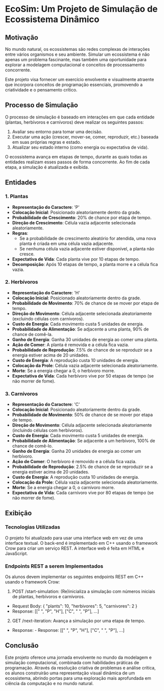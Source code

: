 # EcoSim: Um Projeto de Simulação de Ecossistema Dinâmico

## Motivação
No mundo natural, os ecossistemas são redes complexas de interações entre vários organismos e seu ambiente. Simular um ecossistema é não apenas um problema fascinante, mas também uma oportunidade para explorar a modelagem computacional e conceitos de processamento concorrente. 

Este projeto visa fornecer um exercício envolvente e visualmente atraente que incorpora conceitos de programação essenciais, promovendo a criatividade e o pensamento crítico.

## Processo de Simulação

O processo de simulação é baseado em interações em que cada entidade (plantas, herbívoros e carnívoros) deve realizar os seguintes passos:

1. Avaliar seu entorno para tomar uma decisão.
2. Executar uma ação (crescer, mover-se, comer, reproduzir, etc.) baseada em suas próprias regras e estado.
3. Atualizar seu estado interno (como energia ou expectativa de vida).

O ecossistema avança em etapas de tempo, durante as quais todas as entidades realizam esses passos de forma concorrente. Ao fim de cada etapa, a simulação é atualizada e exibida.

## Entidades
### 1. Plantas
   - **Representação do Caractere**: 'P'
   - **Colocação Inicial**: Posicionado aleatoriamente dentro da grade.
   - **Probabilidade de Crescimento**: 20% de chance por etapa de tempo.
   - **Direção de Crescimento**: Célula vazia adjacente selecionada aleatoriamente.
   - **Regras**:
     - Se a probabilidade de crescimento aleatório for atendida, uma nova planta é criada em uma célula vazia adjacente.
     - Se nenhuma célula vazia adjacente estiver disponível, a planta não cresce.
   - **Expectativa de Vida**: Cada planta vive por 10 etapas de tempo.
   - **Decomposição**: Após 10 etapas de tempo, a planta morre e a célula fica vazia.

### 2. Herbívoros
   - **Representação do Caractere**: 'H'
   - **Colocação Inicial**: Posicionado aleatoriamente dentro da grade.
   - **Probabilidade de Movimento**: 70% de chance de se mover por etapa de tempo.
   - **Direção de Movimento**: Célula adjacente selecionada aleatoriamente (excluindo células com carnívoros).
   - **Custo de Energia**: Cada movimento custa 5 unidades de energia.
   - **Probabilidade de Alimentação**: Se adjacente a uma planta, 90% de chance de comê-la.
   - **Ganho de Energia**: Ganha 30 unidades de energia ao comer uma planta.
   - **Ação de Comer**: A planta é removida e a célula fica vazia.
   - **Probabilidade de Reprodução**: 7.5% de chance de se reproduzir se a energia estiver acima de 20 unidades.
   - **Custo de Energia**: A reprodução custa 10 unidades de energia.
   - **Colocação da Prole**: Célula vazia adjacente selecionada aleatoriamente.
   - **Morte**: Se a energia chegar a 0, o herbívoro morre.
   - **Expectativa de Vida**: Cada herbívoro vive por 50 etapas de tempo (se não morrer de fome).

### 3. Carnívoros
   - **Representação do Caractere**: 'C'
   - **Colocação Inicial**: Posicionado aleatoriamente dentro da grade.
   - **Probabilidade de Movimento**: 50% de chance de se mover por etapa de tempo.
   - **Direção de Movimento**: Célula adjacente selecionada aleatoriamente (incluindo células com herbívoros).
   - **Custo de Energia**: Cada movimento custa 5 unidades de energia.
   - **Probabilidade de Alimentação**: Se adjacente a um herbívoro, 100% de chance de comê-lo.
   - **Ganho de Energia**: Ganha 20 unidades de energia ao comer um herbívoro.
   - **Ação de Comer**: O herbívoro é removido e a célula fica vazia.
   - **Probabilidade de Reprodução**: 2.5% de chance de se reproduzir se a energia estiver acima de 20 unidades.
   - **Custo de Energia**: A reprodução custa 10 unidades de energia.
   - **Colocação da Prole**: Célula vazia adjacente selecionada aleatoriamente.
   - **Morte**: Se a energia chegar a 0, o carnívoro morre.
   - **Expectativa de Vida**: Cada carnívoro vive por 80 etapas de tempo (se não morrer de fome).

## Exibição

### Tecnologias Utilizadas
O projeto foi atualizado para usar uma interface web em vez de uma interface textual. O back-end é implementado em C++ usando o framework Crow para criar um serviço REST. A interface web é feita em HTML e JavaScript.

### Endpoints REST a serem Implementados
Os alunos devem implementar os seguintes endpoints REST em C++ usando o framework Crow:

1. POST /start-simulation: (Re)inicializa a simulação com números iniciais de plantas, herbívoros e carnívoros.

- Request Body: { "plants": 10, "herbivores": 5, "carnivores": 2 }
- Response: [[" ", "P", "H"], ["C", " ", "P"], ...]
  
2. GET /next-iteration: Avança a simulação por uma etapa de tempo.

- Response: - Response: [[" ", "P", "H"], ["C", " ", "P"], ...]

## Conclusão
Este projeto oferece uma jornada envolvente no mundo da modelagem e simulação computacional, combinada com habilidades práticas de programação. Através da resolução criativa de problemas e análise crítica, os alunos construirão uma representação visual dinâmica de um ecossistema, abrindo portas para uma exploração mais aprofundada em ciência da computação e no mundo natural.

